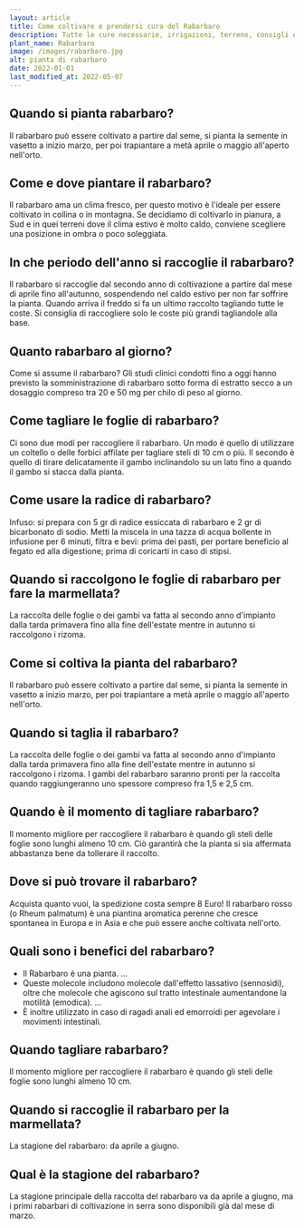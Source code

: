 ```yaml
---
layout: article
title: Come coltivare e prendersi cura del Rabarbaro
description: Tutte le cure necessarie, irrigazioni, terreno, consigli e molto altro sulla coltivazione del Rabarbaro
plant_name: Rabarbaro
image: /images/rabarbaro.jpg
alt: pianta di rabarbaro
date: 2022-01-01
last_modified_at: 2022-05-07
---
```


## Quando si pianta rabarbaro?

 Il rabarbaro può essere coltivato a partire dal seme, si pianta la semente in vasetto a inizio marzo, per poi trapiantare a metà aprile o maggio all'aperto nell'orto.

## Come e dove piantare il rabarbaro?

Il rabarbaro ama un clima fresco, per questo motivo è l'ideale per essere coltivato in collina o in montagna. Se decidiamo di coltivarlo in pianura, a Sud e in quei terreni dove il clima estivo è molto caldo, conviene scegliere una posizione in ombra o poco soleggiata.

## In che periodo dell'anno si raccoglie il rabarbaro?

Il rabarbaro si raccoglie dal secondo anno di coltivazione a partire dal mese di aprile fino all'autunno, sospendendo nel caldo estivo per non far soffrire la pianta. Quando arriva il freddo si fa un ultimo raccolto tagliando tutte le coste. Si consiglia di raccogliere solo le coste più grandi tagliandole alla base.

## Quanto rabarbaro al giorno?

Come si assume il rabarbaro? Gli studi clinici condotti fino a oggi hanno previsto la somministrazione di rabarbaro sotto forma di estratto secco a un dosaggio compreso tra 20 e 50 mg per chilo di peso al giorno.

## Come tagliare le foglie di rabarbaro?

Ci sono due modi per raccogliere il rabarbaro. Un modo è quello di utilizzare un coltello o delle forbici affilate per tagliare steli di 10 cm o più. Il secondo è quello di tirare delicatamente il gambo inclinandolo su un lato fino a quando il gambo si stacca dalla pianta.

## Come usare la radice di rabarbaro?

Infuso: si prepara con 5 gr di radice essiccata di rabarbaro e 2 gr di bicarbonato di sodio. Metti la miscela in una tazza di acqua bollente in infusione per 6 minuti, filtra e bevi: prima dei pasti, per portare beneficio al fegato ed alla digestione; prima di coricarti in caso di stipsi.

## Quando si raccolgono le foglie di rabarbaro per fare la marmellata?

La raccolta delle foglie o dei gambi va fatta al secondo anno d'impianto dalla tarda primavera fino alla fine dell'estate mentre in autunno si raccolgono i rizoma.

## Come si coltiva la pianta del rabarbaro?

Il rabarbaro può essere coltivato a partire dal seme, si pianta la semente in vasetto a inizio marzo, per poi trapiantare a metà aprile o maggio all'aperto nell'orto.

## Quando si taglia il rabarbaro?

 La raccolta delle foglie o dei gambi va fatta al secondo anno d'impianto dalla tarda primavera fino alla fine dell'estate mentre in autunno si raccolgono i rizoma. I gambi del rabarbaro saranno pronti per la raccolta quando raggiungeranno uno spessore compreso fra 1,5 e 2,5 cm.

## Quando è il momento di tagliare rabarbaro?

Il momento migliore per raccogliere il rabarbaro è quando gli steli delle foglie sono lunghi almeno 10 cm. Ciò garantirà che la pianta si sia affermata abbastanza bene da tollerare il raccolto.

## Dove si può trovare il rabarbaro?

Acquista quanto vuoi, la spedizione costa sempre 8 Euro! Il rabarbaro rosso (o Rheum palmatum) è una piantina aromatica perenne che cresce spontanea in Europa e in Asia e che può essere anche coltivata nell'orto.

## Quali sono i benefici del rabarbaro?

- Il Rabarbaro è una pianta. ...
- Queste molecole includono molecole dall'effetto lassativo (sennosidi), oltre che molecole che agiscono sul tratto intestinale aumentandone la motilità (emodica). ...
- È inoltre utilizzato in caso di ragadi anali ed emorroidi per agevolare i movimenti intestinali.

## Quando tagliare rabarbaro?

Il momento migliore per raccogliere il rabarbaro è quando gli steli delle foglie sono lunghi almeno 10 cm.

## Quando si raccoglie il rabarbaro per la marmellata?

La stagione del rabarbaro: da aprile a giugno.

## Qual è la stagione del rabarbaro?

 La stagione principale della raccolta del rabarbaro va da aprile a giugno, ma i primi rabarbari di coltivazione in serra sono disponibili già dal mese di marzo.

